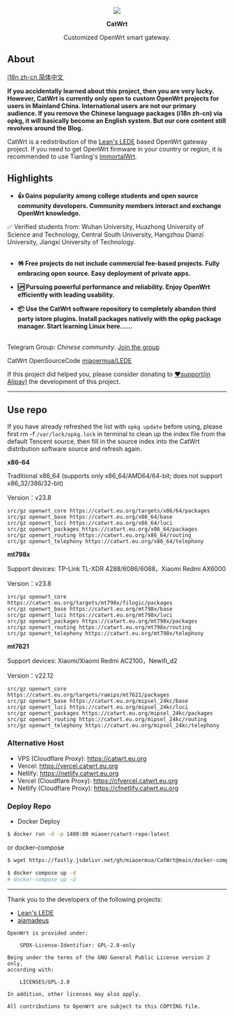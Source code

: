 <p align="center">
<img src="https://fastly.jsdelivr.net/gh/miaoermua/static@main/images/CatWrt_bannerlogo.jpg">
</p>

<p align="center">
<b>CatWrt</b>
</p>

<div align="center">

Customized OpenWrt smart gateway.

</div>

## About

[i18n zh-cn 简体中文](README.md)

**If you accidentally learned about this project, then you are very lucky. However, CatWrt is currently only open to custom OpenWrt projects for users in Mainland China. International users are not our primary audience. If you remove the Chinese language packages (i18n zh-cn) via opkg, it will basically become an English system. But our core content still revolves around the Blog.**

CatWrt is a redistribution of the [Lean's LEDE](https://github.com/coolsnowwolf/lede) based OpenWrt gateway project. If you need to get OpenWrt firmware in your country or region, it is recommended to use Tianling's [ImmortalWrt](https://github.com/immortalwrt/immortalwrt).

## Highlights

- **👍 Gains popularity among college students and open source community developers. Community members interact and exchange OpenWrt knowledge.**<br>

✅ Verified students from: Wuhan University, Huazhong University of Science and Technology, Central South University, Hangzhou Dianzi University, Jiangxi University of Technology.<br><br>

- **🪅 Free projects do not include commercial fee-based projects. Fully embracing open source. Easy deployment of private apps.**<br>

- **🆙 Pursuing powerful performance and reliability. Enjoy OpenWrt efficiently with leading usability.**<br>
  
- **📦 Use the CatWrt software repository to completely abandon third party istore plugins. Install packages natively with the opkg package manager. Start learning Linux here……**<br><br>

Telegram Group: *Chinese community*. [Join the group](https://t.me/miaoergroup)

CatWrt OpenSourceCode [miaoermua/LEDE](https://github.com/miaoermua/LEDE)

If this project did helped you, please consider donating to [❤️support(in Alipay)](https://www.miaoer.xyz/sponsor) the development of this project.


---

## Use repo

If you have already refreshed the list with `opkg update` before using, please first rm -f `/var/lock/opkg.lock` in terminal to clean up the index file from the default Tencent source, then fill in the source index into the CatWrt distribution software source and refresh again.

**x86-64**

Traditional x86_64 (supports only x86_64/AMD64/64-bit; does not support x86_32/386/32-bit)

Version：v23.8

```mirrors
src/gz openwrt_core https://catwrt.eu.org/targets/x86/64/packages
src/gz openwrt_base https://catwrt.eu.org/x86_64/base
src/gz openwrt_luci https://catwrt.eu.org/x86_64/luci
src/gz openwrt_packages https://catwrt.eu.org/x86_64/packages
src/gz openwrt_routing https://catwrt.eu.org/x86_64/routing
src/gz openwrt_telephony https://catwrt.eu.org/x86_64/telephony
```

**mt798x**

Support devices: TP-Link TL-XDR 4288/6086/6088，Xiaomi Redmi AX6000

Version：v23.8

```mirrors
src/gz openwrt_core https://catwrt.eu.org/targets/mt798x/filogic/packages
src/gz openwrt_base https://catwrt.eu.org/mt798x/base
src/gz openwrt_luci https://catwrt.eu.org/mt798x/luci
src/gz openwrt_packages https://catwrt.eu.org/mt798x/packages
src/gz openwrt_routing https://catwrt.eu.org/mt798x/routing
src/gz openwrt_telephony https://catwrt.eu.org/mt798x/telephony
```

**mt7621**

Support devices: Xiaomi/Xiaomi Redmi AC2100，Newifi_d2

Version：v22.12

```mirrors
src/gz openwrt_core https://catwrt.eu.org/targets/ramips/mt7621/packages
src/gz openwrt_base https://catwrt.eu.org/mipsel_24kc/base
src/gz openwrt_luci https://catwrt.eu.org/mipsel_24kc/luci
src/gz openwrt_packages https://catwrt.eu.org/mipsel_24kc/packages
src/gz openwrt_routing https://catwrt.eu.org/mipsel_24kc/routing
src/gz openwrt_telephony https://catwrt.eu.org/mipsel_24kc/telephony
```

### Alternative Host

- VPS (Cloudflare Proxy): https://catwrt.eu.org
- Vercel: https://vercel.catwrt.eu.org
- Netlify: https://netlify.catwrt.eu.org
- Vercel (Cloudflare Proxy): https://cfvercel.catwrt.eu.org
- Netlify (Cloudflare Proxy): https://cfnetlify.catwrt.eu.org

### Deploy Repo

- Docker Deploy

```bash
$ docker run -d -p 1480:80 miaoer/catwrt-repo:latest
```

or docker-compose

```bash
$ wget https://fastly.jsdelivr.net/gh/miaoermua/CatWrt@main/docker-compose.yml

$ docker compose up -d  
# docker-compose up -d
```

---

Thank you to the developers of the following projects:

- [Lean's LEDE](https://github.com/coolsnowwolf/lede)
- [aiamadeus](https://github.com/aiamadeus)


```COPYING
OpenWrt is provided under:

	SPDX-License-Identifier: GPL-2.0-only

Being under the terms of the GNU General Public License version 2 only,
according with:

	LICENSES/GPL-2.0

In addition, other licenses may also apply.

All contributions to OpenWrt are subject to this COPYING file.
```
